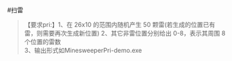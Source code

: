 #扫雷
> 【要求pri:】1、在 26x10 的范围内随机产生 50 颗雷(若生成的位置已有雷，则需要再次生成新位置)   2、其它非雷位置分别给出 0-8，表示其周围 8 个位置的雷数  
3、输出形式如MinesweeperPri-demo.exe    

